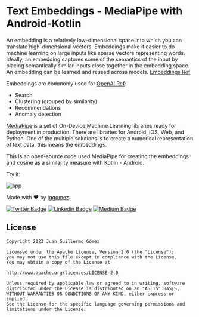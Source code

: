 # Text Embeddings - MediaPipe with Android-Kotlin

An embedding is a relatively low-dimensional space into which you can translate high-dimensional vectors. Embeddings make it easier to do machine learning on large inputs like sparse vectors representing words. Ideally, an embedding captures some of the semantics of the input by placing semantically similar inputs close together in the embedding space. An embedding can be learned and reused across models.
[Embeddings Ref](https://developers.google.com/machine-learning/crash-course/embeddings/video-lecture)

Embeddings are commonly used for [OpenAI Ref](https://platform.openai.com/docs/guides/embeddings):
- Search
- Clustering (grouped by similarity)
- Recommendations
- Anomaly detection

[MediaPipe](https://developers.google.com/mediapipe) is a set of On-Device Machine Learning libraries ready for deployment in production. There are libraries for Android, iOS, Web, and Python. One of the multiple solutions is to create a numerical representation of text data, this means the embeddings.

This is an open-source code used MediaPipe for creating the embeddings and cosine as a similarity measure with Kotlin - Android.

Try it:

![app](https://github.com/jggomez/AndroidMediaPipe/assets/661231/a894d4e6-eca3-490d-b71c-e10c47f18cf0)


Made with ❤ by  [jggomez](https://devhack.co).

[![Twitter Badge](https://img.shields.io/badge/-@jggomezt-1ca0f1?style=flat-square&labelColor=1ca0f1&logo=twitter&logoColor=white&link=https://twitter.com/jggomezt)](https://twitter.com/jggomezt)
[![Linkedin Badge](https://img.shields.io/badge/-jggomezt-blue?style=flat-square&logo=Linkedin&logoColor=white&link=https://www.linkedin.com/in/jggomezt/)](https://www.linkedin.com/in/jggomezt/)
[![Medium Badge](https://img.shields.io/badge/-@jggomezt-03a57a?style=flat-square&labelColor=000000&logo=Medium&link=https://medium.com/@jggomezt)](https://medium.com/@jggomezt)

## License

    Copyright 2023 Juan Guillermo Gómez

    Licensed under the Apache License, Version 2.0 (the "License");
    you may not use this file except in compliance with the License.
    You may obtain a copy of the License at

    http://www.apache.org/licenses/LICENSE-2.0

    Unless required by applicable law or agreed to in writing, software
    distributed under the License is distributed on an "AS IS" BASIS,
    WITHOUT WARRANTIES OR CONDITIONS OF ANY KIND, either express or implied.
    See the License for the specific language governing permissions and
    limitations under the License.
